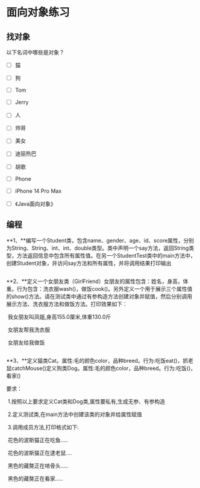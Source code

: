 # 面向对象练习

## 找对象

以下名词中哪些是对象？

- [ ] 猫
- [ ] 狗
- [ ] Tom
- [ ] Jerry
- [ ] 人
- [ ] 帅哥
- [ ] 美女
- [ ] 迪丽热巴
- [ ] 胡歌
- [ ] Phone
- [ ] iPhone 14 Pro Max
- [ ] 《Java面向对象》



## 编程

**1、**编写一个Student类，包含name、gender、age、id、score属性，分别为String、String、int、int、double类型。类中声明一个say方法，返回String类型，方法返回信息中包含所有属性值。在另一个StudentTest类中的main方法中，创建Student对象，并访问say方法和所有属性，并将调用结果打印输出

~~~java

~~~



**2、**定义一个女朋友类（GirlFriend）女朋友的属性包含：姓名，身高，体重。行为包含：洗衣服wash()，做饭cook()。另外定义一个用于展示三个属性值的show()方法。请在测试类中通过有参构造方法创建对象并赋值，然后分别调用展示方法、洗衣服方法和做饭方法。打印效果如下：

​	我女朋友叫凤姐,身高155.0厘米,体重130.0斤

​	女朋友帮我洗衣服

​	女朋友给我做饭



~~~java

~~~



**3、**定义猫类Cat。属性:毛的颜色color，品种breed。行为:吃饭eat()，抓老鼠catchMouse()定义狗类Dog。属性:毛的颜色color，品种breed。行为:吃饭()，看家()

要求：

​         1.按照以上要求定义Cat类和Dog类,属性要私有,生成无参、有参构造 

​	2.定义测试类,在main方法中创建该类的对象并给属性赋值

​	3.调用成员方法,打印格式如下:

​	花色的波斯猫正在吃鱼.....

​	花色的波斯猫正在逮老鼠....

​	黑色的藏獒正在啃骨头.....

​	黑色的藏獒正在看家.....



~~~java

~~~


